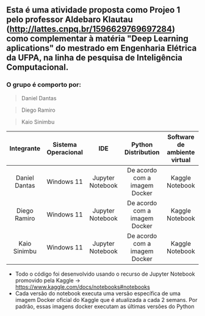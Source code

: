 ## Esta é uma atividade proposta como Projeo 1 pelo professor Aldebaro Klautau (http://lattes.cnpq.br/1596629769697284) como complementar à matéria "Deep Learning aplications" do mestrado em Engenharia Elétrica da UFPA, na linha de pesquisa de Inteligência Computacional.

### O grupo é comporto por:

>Daniel Dantas 

>Diego Ramiro 

>Kaio Sinimbu 

| Integrante      | Sistema Operacional | IDE     | Python Distribution | Software de ambiente virtual |
| :----:        |    :----:   |       :----:    | :----: | :----: |
| Daniel Dantas      | Windows 11       | Jupyter Notebook   | De acordo com a imagem Docker | Kaggle Notebook |
| Diego Ramiro   | Windows 11        | Jupyter Notebook      | De acordo com a imagem Docker | Kaggle Notebook |
| Kaio Sinimbu   | Windows 11        | Jupyter Notebook      | De acordo com a imagem Docker | Kaggle Notebook |


* Todo o código foi desenvolvido usando o recurso de Jupyter Notebook promovido pela Kaggle -> https://www.kaggle.com/docs/notebooks#notebooks
* Cada versão do notebook executa uma versão específica de uma imagem Docker oficial do Kaggle que é atualizada a cada 2 semans. Por padrão, essas imagens docker executam as últimas versões do Python
